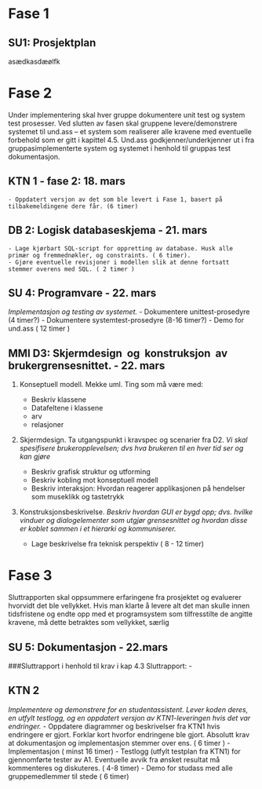 # Fase 1
## SU1: Prosjektplan
asædkasdæølfk

Fase 2
======
Under implementering skal hver gruppe dokumentere unit test og system test prosesser. Ved slutten av fasen skal gruppene levere/demonstrere systemet til und.ass – et system som realiserer alle kravene med eventuelle forbehold som er gitt i kapittel 4.5. Und.ass godkjenner/underkjenner ut i fra gruppasimplementerte system og systemet i henhold til gruppas test dokumentasjon.


KTN 1 - fase 2: 18. mars
-----
	- Oppdatert versjon av det som ble levert i Fase 1, basert på tilbakemeldingene dere får. (6 timer)


DB 2: Logisk databaseskjema - 21. mars
--------------------------------------
	- Lage kjørbart SQL-script for oppretting av database. Husk alle primær og fremmednøkler, og constraints. ( 6 timer). 
	- Gjøre eventuelle revisjoner i modellen slik at denne fortsatt stemmer overens med SQL. ( 2 timer )


SU 4: Programvare - 22. mars	
----------------------------
_Implementasjon og testing av systemet._
	- Dokumentere unittest-prosedyre (4 timer?)
	- Dokumentere systemtest-prosedyre (8-16 timer?)
	- Demo for und.ass ( 12 timer )

MMI D3: Skjermdesign  og  konstruksjon  av  brukergrensesnittet. - 22. mars
-----------------------------------------------------------------------
1. Konseptuell modell. Mekke uml. Ting som må være med: 
	- Beskriv klassene
	- Datafeltene i klassene
	- arv
	- relasjoner

2. Skjermdesign. Ta utgangspunkt i kravspec og  scenarier fra D2.
	_Vi skal spesifisere brukeropplevelsen; dvs hva brukeren til en hver tid ser og kan gjøre_
	- Beskriv grafisk struktur og utforming
	- Beskriv kobling mot konseptuell modell
	- Beskriv interaksjon: Hvordan reagerer applikasjonen på hendelser som museklikk og tastetrykk

3. Konstruksjonsbeskrivelse. 
	_Beskriv hvordan GUI er bygd opp; dvs. hvilke vinduer og dialogelementer som utgjør grensesnittet og hvordan disse er koblet sammen i et hierarki og kommuniserer._
	- Lage beskrivelse fra teknisk perspektiv ( 8 - 12 timer)


Fase 3
======	
Sluttrapporten skal oppsummere erfaringene fra prosjektet og evaluerer hvorvidt det ble 
vellykket. Hvis man klarte å levere alt det man skulle innen tidsfristene og endte opp med et 
programsystem som tilfresstilte de angitte kravene, må dette betraktes som vellykket, særlig

SU 5: Dokumentasjon - 22.mars
----
###Sluttrapport i henhold til krav i kap 4.3
Sluttrapport:
	- 

KTN 2
-----
_Implementere og demonstrere for en studentassistent. Lever koden deres, en utfylt testlogg, og en oppdatert versjon av KTN1-leveringen hvis det var endringer._
	- Oppdatere diagrammer og beskrivelser fra KTN1 hvis endringere er gjort. Forklar kort hvorfor endringene ble gjort. Absolutt krav at dokumentasjon og implementasjon stemmer over ens. ( 6 timer )
	- Implementasjon ( minst 16 timer)
	- Testlogg (utfylt testplan fra KTN1) for gjennomførte tester av A1. Eventuelle avvik fra ønsket resultat må kommenteres og diskuteres. ( 4-8 timer)
	- Demo for studass med alle gruppemedlemmer til stede ( 6 timer)
